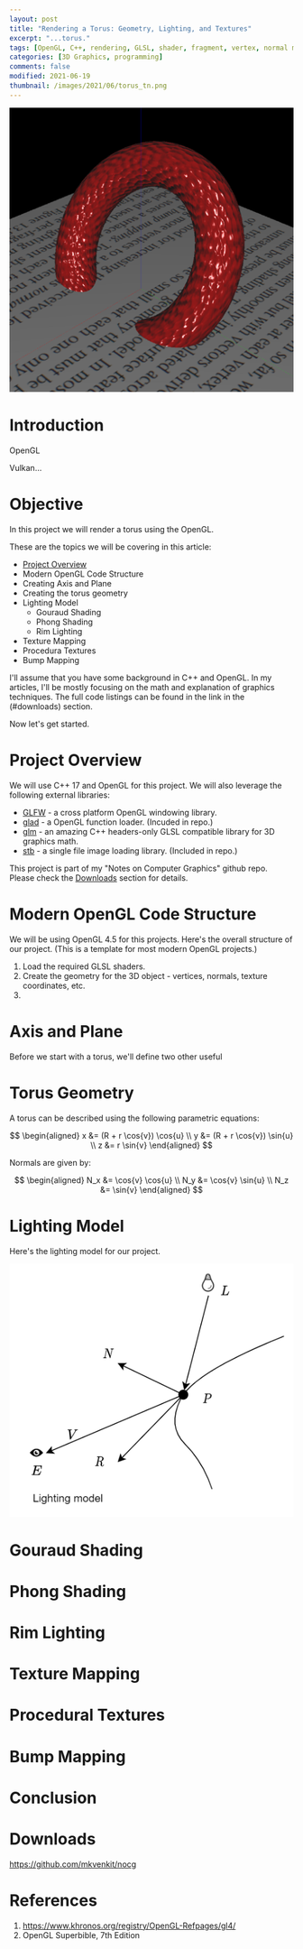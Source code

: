 ```yaml
---
layout: post
title: "Rendering a Torus: Geometry, Lighting, and Textures"
excerpt: "...torus."
tags: [OpenGL, C++, rendering, GLSL, shader, fragment, vertex, normal mapping, bump mapping, phong, gouraud, parameteric equation]
categories: [3D Graphics, programming]
comments: false
modified: 2021-06-19
thumbnail: /images/2021/06/torus_tn.png
---
```


![torus](/images/2021/06/torus.png)

# Introduction 

OpenGL 

Vulkan...


# Objective 

In this project we will render a torus using the OpenGL. 

These are the topics we will be covering in this article:

- [Project Overview](#project-overview)
- Modern OpenGL Code Structure
- Creating Axis and Plane 
- Creating the torus geometry 
- Lighting Model 
    - Gouraud Shading
    - Phong Shading 
    - Rim Lighting
- Texture Mapping 
- Procedura Textures  
- Bump Mapping 

I'll assume that you have some background in C++ and OpenGL. In my articles, I'll be mostly focusing on the math and explanation of graphics techniques. The full code listings can be found in the link in the (#downloads) section.

Now let's get started.

# Project Overview 

We will use C++ 17 and OpenGL for this project. We will also leverage the following external 
libraries:

- [GLFW][1] - a cross platform OpenGL windowing library.
- [glad][2] - a OpenGL function loader. (Incuded in repo.)
- [glm][3] - an amazing C++ headers-only GLSL compatible library for 3D graphics math.
- [stb][4] - a single file image loading library. (Included in repo.)

This project is part of my "Notes on Computer Graphics" github repo. Please check the [Downloads](#downloads) section for details.

# Modern OpenGL Code Structure

We will be using OpenGL 4.5 for this projects. Here's the overall structure of our project. (This is a template for most modern OpenGL projects.)

1. Load the required GLSL shaders. 
2. Create the geometry for the 3D object - vertices, normals, texture coordinates, etc.
3. 


# Axis and Plane 

Before we start with a torus, we'll define two other useful 

# Torus Geometry 



A torus can be described using the following parametric equations:

$$
\begin{aligned}
x &= (R + r \cos{v}) \cos{u} \\
y &= (R + r \cos{v}) \sin{u} \\
z &= r \sin{v}
\end{aligned}
$$

Normals are given by:

$$
\begin{aligned}
N_x &= \cos{v} \cos{u} \\
N_y &= \cos{v} \sin{u} \\
N_z &= \sin{v}
\end{aligned}
$$


# Lighting Model 

Here's the lighting model for our project.

![Lighting Model](/images/2021/06/lighting.png)



# Gouraud Shading 

# Phong Shading 

# Rim Lighting 

# Texture Mapping 

# Procedural Textures 

# Bump Mapping 

# Conclusion 

# Downloads

https://github.com/mkvenkit/nocg

# References 

1. https://www.khronos.org/registry/OpenGL-Refpages/gl4/
2. OpenGL Superbible, 7th Edition 


[1]: https://www.glfw.org/docs/latest/index.html
[2]: https://glad.dav1d.de/
[3]: https://glm.g-truc.net/0.9.9/index.html
[4]: https://github.com/nothings/stb
